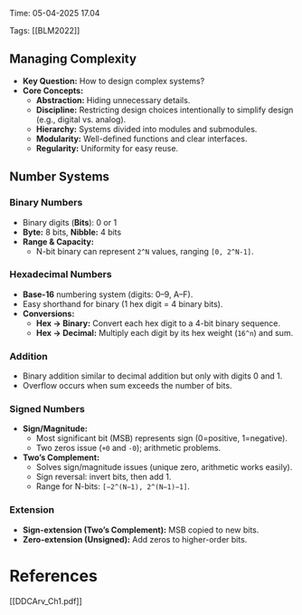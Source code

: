 
Time: 05-04-2025 17.04

Tags: [[BLM2022]]

## Managing Complexity
- **Key Question:** How to design complex systems?
- **Core Concepts:**
  - **Abstraction:** Hiding unnecessary details.
  - **Discipline:** Restricting design choices intentionally to simplify design (e.g., digital vs. analog).
  - **Hierarchy:** Systems divided into modules and submodules.
  - **Modularity:** Well-defined functions and clear interfaces.
  - **Regularity:** Uniformity for easy reuse.

## Number Systems
### Binary Numbers
- Binary digits (**Bits**): 0 or 1
- **Byte:** 8 bits, **Nibble:** 4 bits
- **Range & Capacity:**
  - N-bit binary can represent `2^N` values, ranging `[0, 2^N-1]`.

### Hexadecimal Numbers
- **Base-16** numbering system (digits: 0–9, A–F).
- Easy shorthand for binary (1 hex digit = 4 binary bits).
- **Conversions:**
  - **Hex → Binary:** Convert each hex digit to a 4-bit binary sequence.
  - **Hex → Decimal:** Multiply each digit by its hex weight (`16^n`) and sum.

### Addition
- Binary addition similar to decimal addition but only with digits 0 and 1.
- Overflow occurs when sum exceeds the number of bits.

### Signed Numbers
- **Sign/Magnitude:**
  - Most significant bit (MSB) represents sign (0=positive, 1=negative).
  - Two zeros issue (`+0` and `-0`); arithmetic problems.
- **Two’s Complement:**
  - Solves sign/magnitude issues (unique zero, arithmetic works easily).
  - Sign reversal: invert bits, then add 1.
  - Range for N-bits: `[−2^(N−1), 2^(N−1)−1]`.
### Extension
- **Sign-extension (Two’s Complement):** MSB copied to new bits.
- **Zero-extension (Unsigned):** Add zeros to higher-order bits.

# References
[[DDCArv_Ch1.pdf]]
